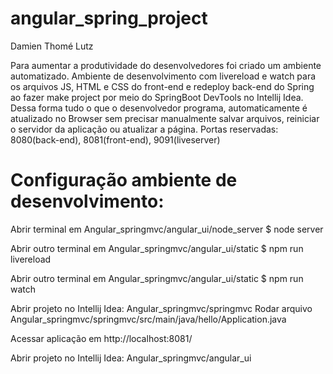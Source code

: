 # angular_spring_project


Damien Thomé Lutz


Para aumentar a produtividade do desenvolvedores foi criado um ambiente automatizado.
Ambiente de desenvolvimento com livereload e watch para os arquivos JS, HTML e CSS do front-end
e redeploy back-end do Spring ao fazer make project por meio do SpringBoot DevTools no Intellij Idea.
Dessa forma tudo o que o desenvolvedor programa, automaticamente é atualizado no Browser sem precisar manualmente salvar arquivos, reiniciar o servidor da aplicação ou atualizar a página.
Portas reservadas: 8080(back-end), 8081(front-end), 9091(liveserver)


# Configuração ambiente de desenvolvimento:


Abrir terminal em Angular_springmvc/angular_ui/node_server
$ node server


Abrir outro terminal em Angular_springmvc/angular_ui/static
$ npm run livereload


Abrir outro terminal em Angular_springmvc/angular_ui/static
$ npm run watch


Abrir projeto no Intellij Idea: Angular_springmvc/springmvc
Rodar arquivo Angular_springmvc/springmvc/src/main/java/hello/Application.java


Acessar aplicação em http://localhost:8081/


Abrir projeto no Intellij Idea: Angular_springmvc/angular_ui
